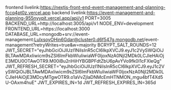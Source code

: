 frontend livelink:https://nextjs-front-end-event-management-and-planning-fccq4pt0z.vercel.app
backend livelink:https://event-management-and-planning-955nyypit.vercel.app/api/v1
PORT=3005
BACKEND_URL=http://localhost:3005/api/v1
NODE_ENV=development
FRONTEND_URL=https://localhost:3000
DATABASE_URL=mongodb+srv://event-management:LuIxsoyOHin6Gdar@cluster0.d6f547g.mongodb.net/event-management?retryWrites=true&w=majority
BCRYPT_SALT_ROUNDS=12
JWT_SECRET="eyJhbGciOiJIUzI1NiIsInR5cCI6IkpXVCJ9.eyJ1c2VySWQiOiJBLTAwMDAxIiwicm9sZSI6ImFkbWluIiwiaWF0IjoxNzA0NjI2MDk0LCJleHAiOjE3MDU0OTAwOTR9.M00iBu2riHiHYBGBPFdtZbU6pAvYVo9fk0I1cFXleQg"
JWT_REFRESH_SECRET="eyJhbGciOiJIUzI1NiIsInR5cCI6IkpXVCJ9.eyJ1c2VySWQiOiJBLTAwMDAxIiwicm9sZSI6ImFkbWluIiwiaWF0IjoxNzA0NjI2MDk0LCJleHAiOjE3MDcyMTgwOTR9.o1aVvZjIaDNMcEmHTNMON_mgu4bfT4Xd5U-OAxm4huE"
JWT_EXPIRES_IN=1d
JWT_REFRESH_EXPIRES_IN=365d
